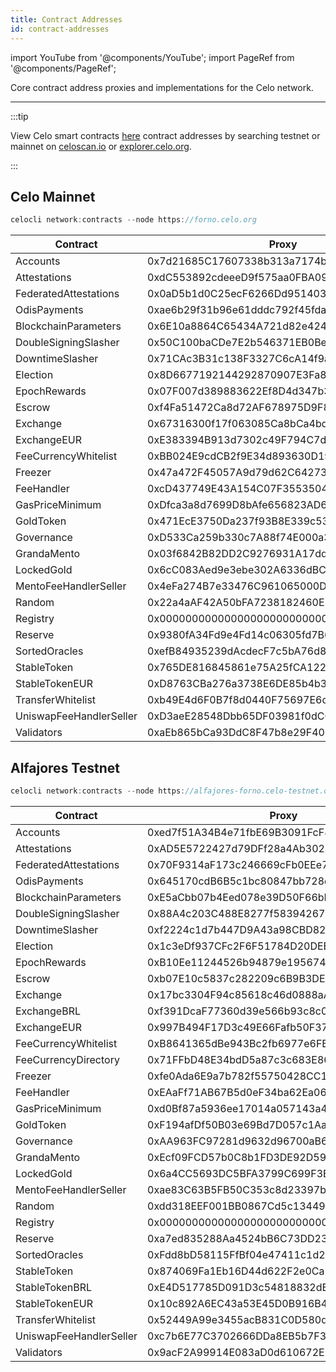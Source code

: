 ```yaml
---
title: Contract Addresses
id: contract-addresses
---
```


import YouTube from '@components/YouTube';
import PageRef from '@components/PageRef';

Core contract address proxies and implementations for the Celo network.

---

:::tip

View Celo smart contracts [here](https://github.com/celo-org/celo-monorepo/tree/master/packages/protocol/contracts) contract addresses by searching testnet or mainnet on [celoscan.io](https://celoscan.io/) or [explorer.celo.org](https://explorer.celo.org/).

:::

## Celo Mainnet

```jsx
celocli network:contracts --node https://forno.celo.org
```

| Contract                | Proxy                                      |
| ---------------------   | ------------------------------------------ |
| Accounts                | 0x7d21685C17607338b313a7174bAb6620baD0aaB7 |
| Attestations            | 0xdC553892cdeeeD9f575aa0FBA099e5847fd88D20 |
| FederatedAttestations   | 0x0aD5b1d0C25ecF6266Dd951403723B2687d6aff2 |
| OdisPayments            | 0xae6b29f31b96e61dddc792f45fda4e4f0356d0cb |
| BlockchainParameters    | 0x6E10a8864C65434A721d82e424d727326F9d5Bfa |
| DoubleSigningSlasher    | 0x50C100baCDe7E2b546371EB0Be1eACcf0A6772ec |
| DowntimeSlasher         | 0x71CAc3B31c138F3327C6cA14f9a1c8d752463fDd |
| Election                | 0x8D6677192144292870907E3Fa8A5527fE55A7ff6 |
| EpochRewards            | 0x07F007d389883622Ef8D4d347b3f78007f28d8b7 |
| Escrow                  | 0xf4Fa51472Ca8d72AF678975D9F8795A504E7ada5 |
| Exchange                | 0x67316300f17f063085Ca8bCa4bd3f7a5a3C66275 |
| ExchangeEUR             | 0xE383394B913d7302c49F794C7d3243c429d53D1d |
| FeeCurrencyWhitelist    | 0xBB024E9cdCB2f9E34d893630D19611B8A5381b3c |
| Freezer                 | 0x47a472F45057A9d79d62C6427367016409f4fF5A |
| FeeHandler              | 0xcD437749E43A154C07F3553504c68fBfD56B8778 |
| GasPriceMinimum         | 0xDfca3a8d7699D8bAfe656823AD60C17cb8270ECC |
| GoldToken               | 0x471EcE3750Da237f93B8E339c536989b8978a438 |
| Governance              | 0xD533Ca259b330c7A88f74E000a3FaEa2d63B7972 |
| GrandaMento             | 0x03f6842B82DD2C9276931A17dd23D73C16454a49 |
| LockedGold              | 0x6cC083Aed9e3ebe302A6336dBC7c921C9f03349E |
| MentoFeeHandlerSeller   | 0x4eFa274B7e33476C961065000D58ee09F7921A74 |
| Random                  | 0x22a4aAF42A50bFA7238182460E32f15859c93dfe |
| Registry                | 0x000000000000000000000000000000000000ce10 |
| Reserve                 | 0x9380fA34Fd9e4Fd14c06305fd7B6199089eD4eb9 |
| SortedOracles           | 0xefB84935239dAcdecF7c5bA76d8dE40b077B7b33 |
| StableToken             | 0x765DE816845861e75A25fCA122bb6898B8B1282a |
| StableTokenEUR          | 0xD8763CBa276a3738E6DE85b4b3bF5FDed6D6cA73 |
| TransferWhitelist       | 0xb49E4d6F0B7f8d0440F75697E6c8b37E09178BCF |
| UniswapFeeHandlerSeller | 0xD3aeE28548Dbb65DF03981f0dC0713BfCBd10a97 |
| Validators              | 0xaEb865bCa93DdC8F47b8e29F40C5399cE34d0C58 |

## Alfajores Testnet

```jsx
celocli network:contracts --node https://alfajores-forno.celo-testnet.org
```

| Contract                | Proxy                                      |
| ---------------------   | ------------------------------------------ |
| Accounts                | 0xed7f51A34B4e71fbE69B3091FcF879cD14bD73A9 |
| Attestations            | 0xAD5E5722427d79DFf28a4Ab30249729d1F8B4cc0 |
| FederatedAttestations   | 0x70F9314aF173c246669cFb0EEe79F9Cfd9C34ee3 |
| OdisPayments            | 0x645170cdB6B5c1bc80847bb728dBa56C50a20a49 |
| BlockchainParameters    | 0xE5aCbb07b4Eed078e39D50F66bF0c80cF1b93abe |
| DoubleSigningSlasher    | 0x88A4c203C488E8277f583942672E1aF77e2B5040 |
| DowntimeSlasher         | 0xf2224c1d7b447D9A43a98CBD82FCCC0eF1c11CC5 |
| Election                | 0x1c3eDf937CFc2F6F51784D20DEB1af1F9a8655fA |
| EpochRewards            | 0xB10Ee11244526b94879e1956745bA2E35AE2bA20 |
| Escrow                  | 0xb07E10c5837c282209c6B9B3DE0eDBeF16319a37 |
| Exchange                | 0x17bc3304F94c85618c46d0888aA937148007bD3C |
| ExchangeBRL             | 0xf391DcaF77360d39e566b93c8c0ceb7128fa1A08 |
| ExchangeEUR             | 0x997B494F17D3c49E66Fafb50F37A972d8Db9325B |
| FeeCurrencyWhitelist    | 0xB8641365dBe943Bc2fb6977e6FBc1630EF47dB5a |
| FeeCurrencyDirectory    | 0x71FFbD48E34bdD5a87c3c683E866dc63b8B2a685 |
| Freezer                 | 0xfe0Ada6E9a7b782f55750428CC1d8428Cd83C3F1 |
| FeeHandler              | 0xEAaFf71AB67B5d0eF34ba62Ea06Ac3d3E2dAAA38 |
| GasPriceMinimum         | 0xd0Bf87a5936ee17014a057143a494Dc5C5d51E5e |
| GoldToken               | 0xF194afDf50B03e69Bd7D057c1Aa9e10c9954E4C9 |
| Governance              | 0xAA963FC97281d9632d96700aB62A4D1340F9a28a |
| GrandaMento             | 0xEcf09FCD57b0C8b1FD3DE92D59E234b88938485B |
| LockedGold              | 0x6a4CC5693DC5BFA3799C699F3B941bA2Cb00c341 |
| MentoFeeHandlerSeller   | 0xae83C63B5FB50C353c8d23397bcC9dBf3a9837Ac |
| Random                  | 0xdd318EEF001BB0867Cd5c134496D6cF5Aa32311F |
| Registry                | 0x000000000000000000000000000000000000ce10 |
| Reserve                 | 0xa7ed835288Aa4524bB6C73DD23c0bF4315D9Fe3e |
| SortedOracles           | 0xFdd8bD58115FfBf04e47411c1d228eCC45E93075 |
| StableToken             | 0x874069Fa1Eb16D44d622F2e0Ca25eeA172369bC1 |
| StableTokenBRL          | 0xE4D517785D091D3c54818832dB6094bcc2744545 |
| StableTokenEUR          | 0x10c892A6EC43a53E45D0B916B4b7D383B1b78C0F |
| TransferWhitelist       | 0x52449A99e3455acB831C0D580dCDAc8B290d5182 |
| UniswapFeeHandlerSeller | 0xc7b6E77C3702666DDa8EB5b7F30234B020788b21 |
| Validators              | 0x9acF2A99914E083aD0d610672E93d14b0736BBCc |
